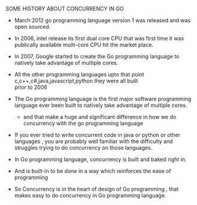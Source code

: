 SOME HISTORY ABOUT CONCURRENCY IN GO

- March 2012 go programming language version 1 was released and was open sourced.

- In 2006, intel release its first dual core CPU 
that was first time it was publically available multi-core CPU hit the market place.

- In 2007, Google started to create the Go programming language to natively take advantage of multiple cores.

- All the other programming languages upto that point c,c++,c#,java,javascript,python they were all built   
  prior   to  2006

-  The Go programming language is the first major software programming language ever been built to natively take
   advantage of multiple cores.
   - and that make a huge and significant difference in how we do concurrency with the go programming language  

- If you ever tried to write concurrent code in java or python or other languages , you are probably well familiar 
    with the difficulty and struggles trying to do concurrency on those languages.

- In Go programming language, concurrency is built and baked right in.
- And is built-in to be done in a way which reinforces the ease of programming
- So Concurrency is in the heart of design of Go programming , that makes easy to do concurrency in Go programming 
  language.